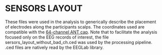 # SENSORS LAYOUT

These files were used in the analysis to generically describe the placement of electrodes along the participants scalps. The coordinates used are compatible 
with the [64-channel ANT cap](https://www.ant-neuro.com/sites/default/files/images/waveguard_layout_064ch.png). Note that to facilitate the analysis focused only on the EEG records of interest, the file sersors_layout_without_bad_ch.ced was used by the processing pipeline. .ced files are natively read by the EEGLab library.
